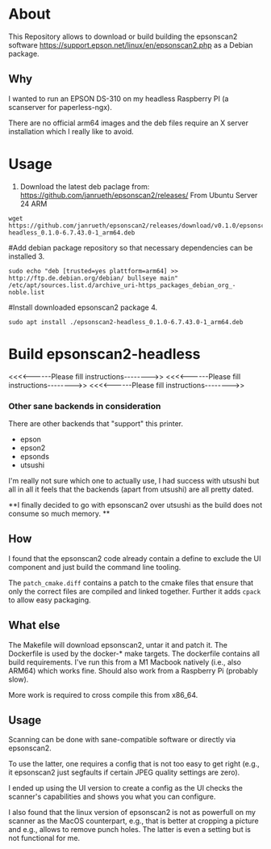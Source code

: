 # About
This Repository allows to download or build building the epsonscan2 software https://support.epson.net/linux/en/epsonscan2.php as a Debian package.

## Why
I wanted to run an EPSON DS-310 on my headless Raspberry PI (a scanserver for paperless-ngx).

There are no official arm64 images and the deb files require an X server installation which I really like to avoid.

# Usage
1. Download the latest deb paclage from: https://github.com/janrueth/epsonscan2/releases/
From Ubuntu Server 24 ARM
```
wget https://github.com/janrueth/epsonscan2/releases/download/v0.1.0/epsonscan2-headless_0.1.0-6.7.43.0-1_arm64.deb
```

#Add debian package repository so that necessary dependencies can be installed
3. 
```
sudo echo "deb [trusted=yes plattform=arm64] >> http://ftp.de.debian.org/debian/ bullseye main" /etc/apt/sources.list.d/archive_uri-https_packages_debian_org_-noble.list
```

#Install downloaded epsonscan2 package
4. 
```
sudo apt install ./epsonscan2-headless_0.1.0-6.7.43.0-1_arm64.deb
```

# Build epsonscan2-headless
<<<<------Please fill instructions-------->>
<<<<------Please fill instructions-------->>
<<<<------Please fill instructions-------->>

### Other sane backends in consideration
There are other backends that "support" this printer.

* epson
* epson2
* epsonds
* utsushi

I'm really not sure which one to actually use, I had success with utsushi but all in all it feels that the backends (apart from utsushi) are all pretty dated.

**I finally decided to go with epsonscan2 over utsushi as the build does not consume so much memory.
**

## How
I found that the epsonscan2 code already contain a define to exclude the UI component and just build the command line tooling.

The `patch_cmake.diff` contains a patch to the cmake files that ensure that only the correct files are compiled and linked together. Further it adds `cpack` to allow easy packaging.

## What else

The Makefile will download epsonscan2, untar it and patch it.
The Dockerfile is used by the docker-* make targets. The dockerfile contains all build requirements. I've run this from a M1 Macbook natively (i.e., also ARM64) which works fine. Should also work from a Raspberry Pi (probably slow).

More work is required to cross compile this from x86_64.

## Usage

Scanning can be done with sane-compatible software or directly via epsonscan2.

To use the latter, one requires a config that is not too easy to get right (e.g., it epsonscan2 just segfaults if certain JPEG quality settings are zero).

I ended up using the UI version to create a config as the UI checks the scanner's capabilities and shows you what you can configure.

I also found that the linux version of epsonscan2 is not as powerfull on my scanner as the MacOS counterpart, e.g., that is better at cropping a picture and e.g., allows to remove punch holes. The latter is even a setting but is not functional for me.
